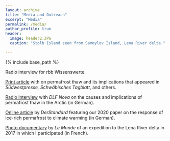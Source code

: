 ```yaml
---
layout: archive
title: "Media and Outreach"
excerpt: "Media"
permalink: /media/
author_profile: true
header:
  image: header2.JPG
  caption: "Stolb Island seen from Samoylov Island, Lena River delta."

---
```


{% include base_path %}

Radio interview for rbb Wissenswerte.

[Print article](https://www.tagblatt.de/Nachrichten/Es-taut-wie-Permafrostboeden-und-Klimawandel-zusammenhaengen-512114.html) with on permafrost thaw and its implications that appeared in *Südwestpresse, Schwäbisches Tagblatt*, and others.

[Radio interview](https://share.deutschlandradio.de/dlf-audiothek-audio-teilen.html?audio_id=839885) with *DLF Nova* on the causes and implications of permafrost thaw in the Arctic (in German).

[Online article](https://www.derstandard.de/story/2000117837993/permafrost-koennte-frueher-auftauen-als-bislang-angenommen) by *DerStandard* featuring our 2020 paper on the response of ice-rich permafrost to climate warming (in German).

[Photo documentary](https://www.lemonde.fr/planete/visuel/2017/11/14/le-permafrost-l-autre-menace-climatique_5214735_3244.html) by *Le Monde* of an expedition to the Lena River delta in 2017 in which I participated (in French).

